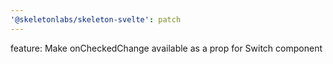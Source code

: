 ```yaml
---
'@skeletonlabs/skeleton-svelte': patch
---
```


feature: Make onCheckedChange available as a prop for Switch component
